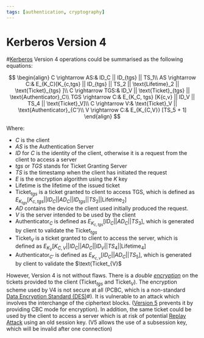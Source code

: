 ```yaml
---
tags: [authentication, cryptography]
---
```


# Kerberos Version 4

#[Kerberos](202202190818.md) Version 4 operations could be summarised as the
following equations:

$$
\begin{align}
C \rightarrow AS:& ID_C || ID_{tgs} || TS_1\\
AS \rightarrow C:& E_{K_C}[K_{c,tgs} || ID_{tgs} || TS_2 || \text{Lifetime}_2
|| \text{Ticket}_{tgs} ]\\
C \rightarrow TGS:& ID_V || \text{Ticket}_{tgs} || \text{Authenticator}_C\\
TGS \rightarrow C:& E_{K_C, tgs} [K{c,v} || ID_V || TS_4 || \text{Ticket}_V]\\
C \rightarrow V:& \text{Ticket}_V || \text{Authenticator}_{C'}\\
V \rightarrow C:& E_{K_{C,V}} [TS_5 + 1]
\end{align}
$$

Where:
- $C$ is the client
- $AS$ is the Authentication Server
- $ID$ for $C$ is the identity of the client, otherwise it is a request from the
  client to access a server
- $tgs$ or $TGS$ stands for Ticket Granting Server
- $TS$ is the timestamp when the client has initiated the request
- $E$ is the encryption algorithm using the $K$ key
- $\text{Lifetime}$ is the lifetime of the issued ticket
- $\text{Ticket}_{tgs}$ is a ticket granted to client to access TGS, which is
  defined as $E_{K_{tgs}} [K_{c,tgs} || ID_C || AD_C || ID_{tgs} || TS_2 ||
  \text{Lifetime}_2]$
- $AD$ contains the device the client used initially produced the request.
- $V$ is the server intended to be used by the client
- $\text{Authenticator}_C$ is defined as $E_{K_{c,tgs}} [ID_C || AD_C || TS_3]$,
  which is generated by client to validate the $\text{Ticket}_{tgs}$
- $\text{Ticket}_V$ is a ticket granted to client to access the server, which is
  defined as $E_{K_V} [K_{C,V} || ID_C || AD_C || ID_V || TS_4 ||
  \text{Lifetime}_4]$
- $\text{Authenticator}_{C'}$ is defined as $E_{K_{c,v}} [ID_C || AD_C ||
  TS_5]$, which is generated by client to validate the $\text{Ticket_{V}$

However, Version 4 is not without flaws. There is a *double
[encryption](202209281130.md)* on the tickets provided to the client
($\text{Ticket}_{tgs}$ and $\text{Ticket}_{V}$). The encryption scheme used by
V4 is not secure at all (PCBC, which is a non-standard [Data Encryption Standard (DES)](202209012203.md)#).
It is vulnerable to an attack which involves the interchange of the ciphertext
blocks. ([Version 5](202210211739.md) prevents it by providing CBC mode for
encryption). In addition, the same ticket could be used by the client to access
a server which is at risk of potential [Replay Attack](202209262121.md) using
an old session key. (V5 allows the use of a subsession key, which will be
invalid after one connection)
